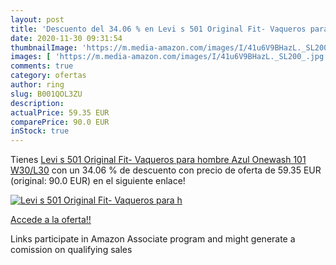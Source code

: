 ```yaml
---
layout: post
title: 'Descuento del 34.06 % en Levi s 501 Original Fit- Vaqueros para h'
date: 2020-11-30 09:31:54
thumbnailImage: 'https://m.media-amazon.com/images/I/41u6V9BHazL._SL200_.jpg'
images: [ 'https://m.media-amazon.com/images/I/41u6V9BHazL._SL200_.jpg' ]
comments: true
category: ofertas
author: ring
slug: B001QOL3ZU
description:
actualPrice: 59.35 EUR
comparePrice: 90.0 EUR
inStock: true
---
```


Tienes [Levi s 501 Original Fit- Vaqueros para hombre  Azul  Onewash 101   W30/L30](https://www.amazon.es/dp/B001QOL3ZU/?tag=tolees-21) con un 34.06 % de descuento con precio de oferta de 59.35 EUR (original: 90.0 EUR) en el siguiente enlace!

[![Levi s 501 Original Fit- Vaqueros para h](https://m.media-amazon.com/images/I/41u6V9BHazL._SL200_.jpg)](https://www.amazon.es/dp/B001QOL3ZU/?tag=tolees-21)

[Accede a la oferta!!](https://www.amazon.es/dp/B001QOL3ZU/?tag=tolees-21)

Links participate in Amazon Associate program and might generate a comission on qualifying sales


